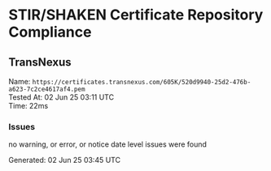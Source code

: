 # STIR/SHAKEN Certificate Repository Compliance

## TransNexus

Name: `https://certificates.transnexus.com/605K/520d9940-25d2-476b-a623-7c2ce4617af4.pem`\
Tested At: 02 Jun 25 03:11 UTC\
Time: 22ms

### Issues

no warning, or error, or notice date level issues were found

Generated: 02 Jun 25 03:45 UTC
